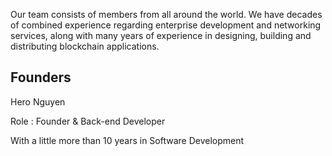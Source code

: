 Our team consists of members from all around the world. We have decades of combined experience regarding enterprise development and networking services, along with many years of experience in designing, building and distributing blockchain applications.

## Founders
Hero Nguyen 

Role : Founder & Back-end Developer

With a little more than 10 years in Software Development 


